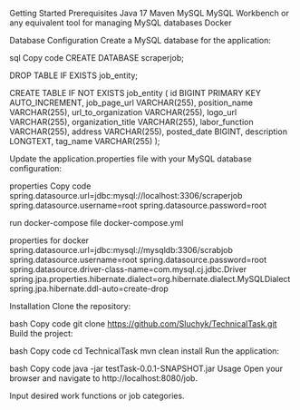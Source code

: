 Getting Started
Prerequisites
Java 17
Maven
MySQL
MySQL Workbench or any equivalent tool for managing MySQL databases
Docker

Database Configuration
Create a MySQL database for the application:

sql
Copy code
CREATE DATABASE scraperjob;

DROP TABLE IF EXISTS job_entity;

CREATE TABLE IF NOT EXISTS job_entity (
id BIGINT PRIMARY KEY AUTO_INCREMENT,
job_page_url VARCHAR(255),
position_name VARCHAR(255),
url_to_organization VARCHAR(255),
logo_url VARCHAR(255),
organization_title VARCHAR(255),
labor_function VARCHAR(255),
address VARCHAR(255),
posted_date BIGINT,
description LONGTEXT,
tag_name VARCHAR(255)
);

Update the application.properties file with your MySQL database configuration:

properties
Copy code
spring.datasource.url=jdbc:mysql://localhost:3306/scraperjob
spring.datasource.username=root
spring.datasource.password=root

run docker-compose file
docker-compose.yml

properties for docker
spring.datasource.url=jdbc:mysql://mysqldb:3306/scrabjob
spring.datasource.username=root
spring.datasource.password=root
spring.datasource.driver-class-name=com.mysql.cj.jdbc.Driver
spring.jpa.properties.hibernate.dialect=org.hibernate.dialect.MySQLDialect
spring.jpa.hibernate.ddl-auto=create-drop


Installation
Clone the repository:

bash
Copy code
git clone https://github.com/Sluchyk/TechnicalTask.git
Build the project:

bash
Copy code
cd TechnicalTask
mvn clean install
Run the application:

bash
Copy code
java -jar testTask-0.0.1-SNAPSHOT.jar
Usage
Open your browser and navigate to http://localhost:8080/job.

Input desired work functions or job categories.
